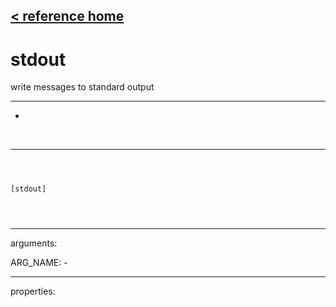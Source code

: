 [< reference home](index.html)
---

# stdout


write messages to standard output

---

-
<br>


---


```



[stdout]


            
```

---
arguments:

ARG_NAME: -<br>

---
properties:


